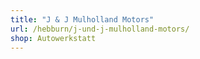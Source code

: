 ```yaml
---
title: "J & J Mulholland Motors"
url: /hebburn/j-und-j-mulholland-motors/
shop: Autowerkstatt
---
```

